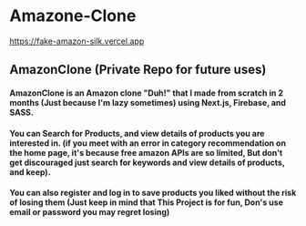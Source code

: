 # Amazone-Clone
https://fake-amazon-silk.vercel.app

## AmazonClone (Private Repo for future uses)
#### AmazonClone is an Amazon clone "Duh!" that I made from scratch in 2 months (Just because I'm lazy sometimes) using Next.js, Firebase, and SASS.

#### You can Search for Products, and view details of products you are interested in. (if you meet with an error in category recommendation on the home page, it's because free amazon APIs are so limited, But don't get discouraged just search for keywords and view details of products, and keep).

#### You can also register and log in to save products you liked without the risk of losing them (Just keep in mind that This Project is for fun, Don's use email or password you may regret losing)
